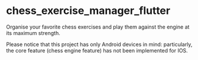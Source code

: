 # chess_exercise_manager_flutter

Organise your favorite chess exercises and play them against the engine at its maximum strength.

Please notice that this project has only Android devices in mind: particularly, the core feature
(chess engine feature) has not been implemented for IOS.